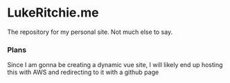 # LukeRitchie.me
The repository for my personal site.  Not much else to say.

### Plans
Since I am gonna be creating a dynamic vue site, I will likely end up hosting this with AWS and redirecting to it with a github page